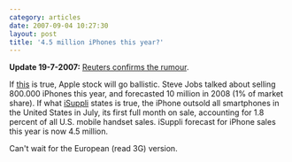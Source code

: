 ```yaml
---
category: articles
date: 2007-09-04 10:27:30
layout: post
title: '4.5 million iPhones this year?'
---
```


<p><strong>Update 19-7-2007:</strong> <a href="http://www.reuters.com/article/marketsNews/idUKN1921962520070919?rpc=44">Reuters confirms the rumour</a>.</p>

<p>If <a href="http://www.reuters.com/article/technologyNews/idUSL0432369320070904">this</a> is true, Apple stock will go ballistic. Steve Jobs talked about selling 800.000 iPhones this year, and forecasted 10 million in 2008 (1% of market share). If what <a href="http://www.isuppli.com/">iSuppli</a> states is true, the iPhone outsold all smartphones in the United States in July, its first full month on sale, accounting for 1.8 percent of all U.S. mobile handset sales. iSuppli forecast for iPhone sales this year is now 4.5 million.</p>

<p>Can't wait for the European (read 3G) version.</p>
